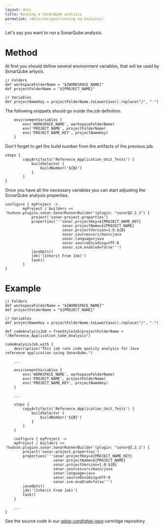 ```yaml
---
layout: docs
title: Running a SonarQube analysis
permalink: /docs/recipes/running-sq-analysis/
---
```


Let's say you want to run a SonarQube analysis.

# Method

At first you should define several environment variables, that will be used by SonarQube anlysis.

```
// Folders
def workspaceFolderName = "${WORKSPACE_NAME}"
def projectFolderName = "${PROJECT_NAME}"

// Variables
def projectNameKey = projectFolderName.toLowerCase().replace("/", "-")
```

The following snippets should go inside the job definition.

```
    environmentVariables {
        env('WORKSPACE_NAME', workspaceFolderName)
        env('PROJECT_NAME', projectFolderName)
        env('PROJECT_NAME_KEY', projectNameKey)
    }
```

Don't forget to get the build number from the artifacts of the previous job.

```
steps {
        copyArtifacts('Reference_Application_Unit_Tests') {
            buildSelector {
                buildNumber('${B}')
            }
        }
}
```

Once you have all the necessary variables you can start adjusting the SonarQube analysis properties.

```
configure { myProject ->
        myProject / builders << 'hudson.plugins.sonar.SonarRunnerBuilder'(plugin: "sonar@2.2.1") {
            project('sonar-project.properties')
            properties('''sonar.projectKey=${PROJECT_NAME_KEY}
                          sonar.projectName=${PROJECT_NAME}
                          sonar.projectVersion=1.0.${B}
                          sonar.sources=src/main/java
                          sonar.language=java
                          sonar.sourceEncoding=UTF-8
                          sonar.scm.enabled=false''')
            javaOpts()
            jdk('(Inherit From Job)')
            task()
        }
}
```

# Example

```
// Folders
def workspaceFolderName = "${WORKSPACE_NAME}"
def projectFolderName = "${PROJECT_NAME}"

// Variables
def projectNameKey = projectFolderName.toLowerCase().replace("/", "-")

def codeAnalysisJob = freeStyleJob(projectFolderName + "/Reference_Application_Code_Analysis")

codeAnalysisJob.with {
    description("This job runs code quality analysis for Java reference application using SonarQube.")
    
    ...
    
    environmentVariables {
        env('WORKSPACE_NAME', workspaceFolderName)
        env('PROJECT_NAME', projectFolderName)
        env('PROJECT_NAME_KEY', projectNameKey)
    }
    
    ...
    
    steps {
        copyArtifacts('Reference_Application_Unit_Tests') {
            buildSelector {
                buildNumber('${B}')
            }
        }
    }
    
    configure { myProject ->
    myProject / builders << 'hudson.plugins.sonar.SonarRunnerBuilder'(plugin: "sonar@2.2.1") {
        project('sonar-project.properties')
        properties('''sonar.projectKey=${PROJECT_NAME_KEY}
                      sonar.projectName=${PROJECT_NAME}
                      sonar.projectVersion=1.0.${B}
                      sonar.sources=src/main/java
                      sonar.language=java
                      sonar.sourceEncoding=UTF-8
                      sonar.scm.enabled=false''')
        javaOpts()
        jdk('(Inherit From Job)')
        task()
    }
    
    ...
}
```

See the source code in our _[adop-cardridge-java](https://github.com/Accenture/adop-cartridge-java/blob/master/jenkins/jobs/dsl/java_reference_application_jobs.groovy)_ cartridge repository.




